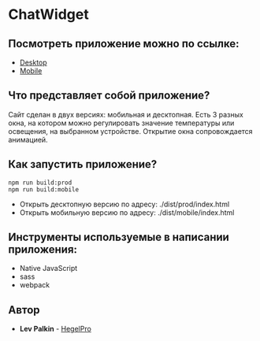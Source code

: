 # ChatWidget

## Посмотреть приложение можно по ссылке:
* [Desktop](http://93.171.10.54:8080/yandex/desktop/)
* [Mobile](http://93.171.10.54:8080/yandex/mobile/)

## Что представляет собой приложение?
Сайт сделан в двух версиях: мобильная и десктопная. Есть 3 разных окна, на котором можно регулировать значение температуры или освещения, на выбранном устройстве. Открытие окна сопровождается анимацией.

## Как запустить приложение?
```
npm run build:prod
npm run build:mobile
```
* Открыть десктопную версию по адресу: ./dist/prod/index.html
* Открыть мобильную версию по адресу: ./dist/mobile/index.html

## Инструменты используемые в написании приложения:
* Native JavaScript
* sass
* webpack

## Автор
* **Lev Palkin** - [HegelPro](https://github.com/HegelPro)
